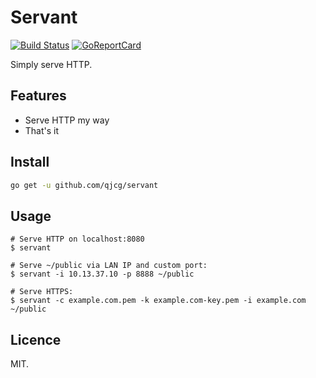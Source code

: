 # Servant

[![Build Status][badge_build]][travis_servant]
[![GoReportCard][badge_reportcard]][reportcard]

[badge_build]: https://travis-ci.org/qjcg/servant.svg?branch=master
[badge_reportcard]: https://goreportcard.com/badge/github.com/qjcg/servant
[travis_servant]: https://travis-ci.org/qjcg/servant
[reportcard]: https://goreportcard.com/report/github.com/qjcg/servant

Simply serve HTTP.


## Features

- Serve HTTP my way
- That's it

## Install

```sh
go get -u github.com/qjcg/servant
```

## Usage

```shell
# Serve HTTP on localhost:8080
$ servant

# Serve ~/public via LAN IP and custom port:
$ servant -i 10.13.37.10 -p 8888 ~/public

# Serve HTTPS:
$ servant -c example.com.pem -k example.com-key.pem -i example.com ~/public
```

## Licence

MIT.
